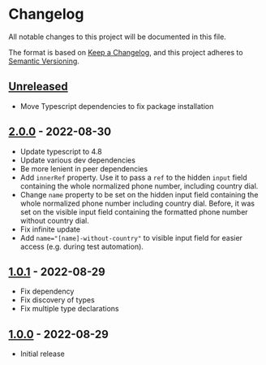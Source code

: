 # Changelog

All notable changes to this project will be documented in this file.

The format is based on [Keep a Changelog](https://keepachangelog.com/en/1.0.0/), and this project adheres to [Semantic Versioning](https://semver.org/spec/v2.0.0.html).

## [Unreleased]

- Move Typescript dependencies to fix package installation

## [2.0.0] - 2022-08-30

- Update typescript to 4.8
- Update various dev dependencies
- Be more lenient in peer dependencies
- Add `innerRef` property. Use it to pass a `ref` to the hidden `input` field containing the whole normalized phone number, including country dial.
- Change `name` property to be set on the hidden input field containing the whole normalized phone number including country dial. Before, it was set on the visible input field containing the formatted phone number without country dial.
- Fix infinite update
- Add `name="[name]-without-country"` to visible input field for easier access (e.g. during test automation).

## [1.0.1] - 2022-08-29

- Fix dependency
- Fix discovery of types
- Fix multiple type declarations

## [1.0.0] - 2022-08-29

- Initial release

[Unreleased]: https://github.com/metikular/mui-phone-number/compare/v2.0.0...HEAD
[2.0.0]: https://github.com/metikular/mui-phone-number/compare/v1.0.1...v2.0.0
[1.0.1]: https://github.com/metikular/mui-phone-number/compare/v1.0.0...v1.0.1
[1.0.0]: https://github.com/metikular/mui-phone-number/releases/tag/v1.0.0
